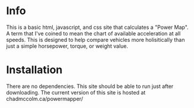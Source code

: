 # Info

This is a basic html, javascript, and css site that calculates a "Power Map". A term that I've coined to mean the chart of available acceleration at all speeds. This is designed to help compare vehicles more holisitically than just a simple horsepower, torque, or weight value. 

# Installation

There are no dependencies. This site should be able to run just after downloading. The current version of this site is hosted at chadmccolm.ca/powermapper/